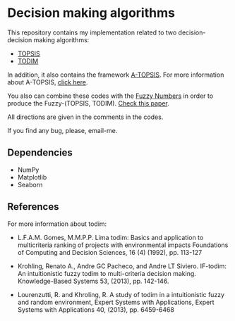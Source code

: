 # Decision making algorithms
This repository contains my implementation related to two decision-decision making algorithms:
* [TOPSIS](https://github.com/paaatcha/Decision-Making/tree/master/TOPSIS)
* [TODIM](https://github.com/paaatcha/Decision-Making/tree/master/TODIM)

In addition, it also contains the framework [A-TOPSIS](https://github.com/paaatcha/Decision-Making/tree/master/A-TOPSIS). For more information about A-TOPSIS, [click here](https://arxiv.org/abs/1610.06998).

You also can combine these codes with the [Fuzzy Numbers](http://github.com/paaatcha/fuzzy) in order to produce the Fuzzy-(TOPSIS, TODIM). [Check this paper](https://www.dropbox.com/s/6514yjd7py0hiyk/IF-TODIM%20An%20intuitionistic%20fuzzy%20TODIM%20to%20multi-criteria.pdf?dl=0).


All directions are given in the comments in the codes.

If you find any bug, please, email-me.

## Dependencies
* NumPy
* Matplotlib
* Seaborn



## References
For more information about todim:

- L.F.A.M. Gomes, M.M.P.P. Lima todim: Basics and application to multicriteria ranking of projects with environmental impacts
Foundations of Computing and Decision Sciences, 16 (4) (1992), pp. 113-127
            

- Krohling, Renato A., Andre GC Pacheco, and Andre LT Siviero. IF-todim: An intuitionistic fuzzy todim to multi-criteria decision
making. Knowledge-Based Systems 53, (2013), pp. 142-146.
        

- Lourenzutti, R. and Khroling, R. A study of todim in a intuitionistic fuzzy and random environment,
Expert Systems with Applications, Expert Systems with Applications 40, (2013), pp. 6459-6468

